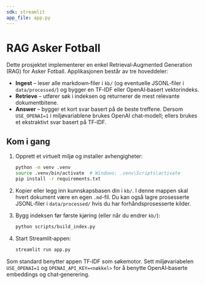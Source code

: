 ```yaml
---
sdk: streamlit
app_file: app.py
---
```


# RAG Asker Fotball

Dette prosjektet implementerer en enkel Retrieval‑Augmented Generation (RAG) for
Asker Fotball. Applikasjonen består av tre hoveddeler:

* **Ingest** – leser alle markdown‑filer i `kb/` (og eventuelle
  JSONL‑filer i `data/processed/`) og bygger en TF‑IDF eller OpenAI‑basert
  vektorindeks.
* **Retrieve** – utfører søk i indeksen og returnerer de mest relevante
  dokumentbitene.
* **Answer** – bygger et kort svar basert på de beste treffene. Dersom
  `USE_OPENAI=1` i miljøvariablene brukes OpenAI chat‑modell; ellers brukes
  et ekstraktivt svar basert på TF‑IDF.

## Kom i gang

1. Opprett et virtuelt miljø og installer avhengigheter:

   ```bash
   python -m venv .venv
   source .venv/bin/activate  # Windows: .venv\Scripts\activate
   pip install -r requirements.txt
   ```

2. Kopier eller legg inn kunnskapsbasen din i `kb/`. I denne mappen skal
   hvert dokument være en egen `.md`-fil. Du kan også lagre prosesserte
   JSONL‑filer i `data/processed/` hvis du har forhåndsprosesserte kilder.

3. Bygg indeksen før første kjøring (eller når du endrer `kb/`):

   ```bash
   python scripts/build_index.py
   ```

4. Start Streamlit‑appen:

   ```bash
   streamlit run app.py
   ```

Som standard benytter appen TF‑IDF som søkemotor. Sett miljøvariabelen
`USE_OPENAI=1` og `OPENAI_API_KEY=<nøkkel>` for å benytte OpenAI‑baserte
embeddings og chat‑generering.
